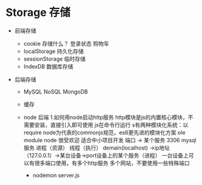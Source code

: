 # Storage 存储

- 前端存储
  - cookie 存储什么？
      登录状态
      购物车
  - localStorage 持久化存储
  - sessionStorage 临时存储
  - IndexDB 数据库存储

- 后端存储
  - MySQL  NoSQL   MongoDB 
  - 缓存

  - node 后端
      1.如何用node启动http服务
      http模块是js的内置核心模块，不需要安装，直接引入即可使用
      js在命令行运行
      s有两种模块化系统：以require node为代表的commonjs规范，es6更先进的模块化方案
      ole module 
      node 很受欢迎 适合中小项目开发
      端口 -> 某个服务
      3306 mysql 服务 进程（资源） 线程（执行）
      demain(localhost) ->ip地址（127.0.0.1）->某台设备->port设备上的某个服务（进程）
      一台设备上可以有很多端口使用，有多个http服务 多个网站，不要使用一些特殊端口

      - nodemon server.js